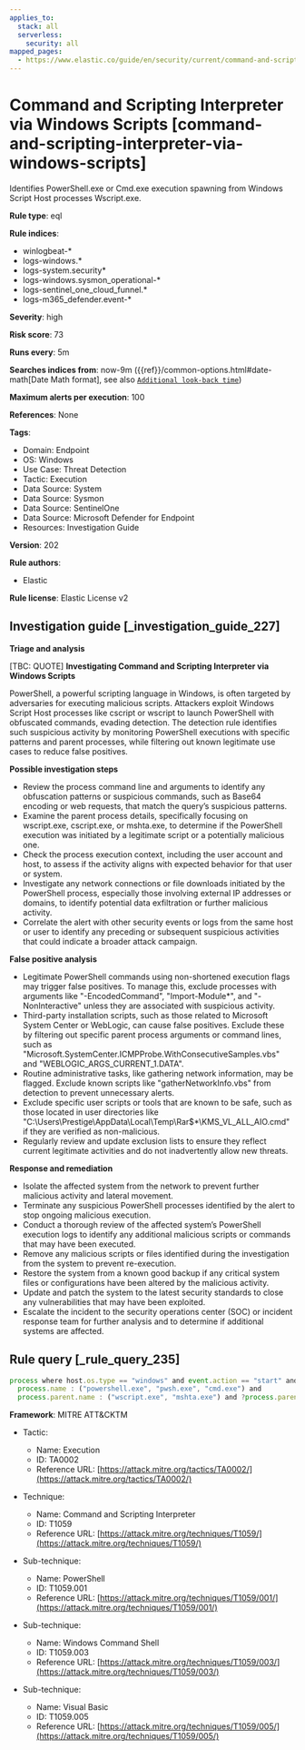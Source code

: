 ```yaml
---
applies_to:
  stack: all
  serverless:
    security: all
mapped_pages:
  - https://www.elastic.co/guide/en/security/current/command-and-scripting-interpreter-via-windows-scripts.html
---
```


# Command and Scripting Interpreter via Windows Scripts [command-and-scripting-interpreter-via-windows-scripts]

Identifies PowerShell.exe or Cmd.exe execution spawning from Windows Script Host processes Wscript.exe.

**Rule type**: eql

**Rule indices**:

* winlogbeat-*
* logs-windows.*
* logs-system.security*
* logs-windows.sysmon_operational-*
* logs-sentinel_one_cloud_funnel.*
* logs-m365_defender.event-*

**Severity**: high

**Risk score**: 73

**Runs every**: 5m

**Searches indices from**: now-9m ({{ref}}/common-options.html#date-math[Date Math format], see also [`Additional look-back time`](docs-content://solutions/security/detect-and-alert/create-detection-rule.md#rule-schedule))

**Maximum alerts per execution**: 100

**References**: None

**Tags**:

* Domain: Endpoint
* OS: Windows
* Use Case: Threat Detection
* Tactic: Execution
* Data Source: System
* Data Source: Sysmon
* Data Source: SentinelOne
* Data Source: Microsoft Defender for Endpoint
* Resources: Investigation Guide

**Version**: 202

**Rule authors**:

* Elastic

**Rule license**: Elastic License v2

## Investigation guide [_investigation_guide_227]

**Triage and analysis**

[TBC: QUOTE]
**Investigating Command and Scripting Interpreter via Windows Scripts**

PowerShell, a powerful scripting language in Windows, is often targeted by adversaries for executing malicious scripts. Attackers exploit Windows Script Host processes like cscript or wscript to launch PowerShell with obfuscated commands, evading detection. The detection rule identifies such suspicious activity by monitoring PowerShell executions with specific patterns and parent processes, while filtering out known legitimate use cases to reduce false positives.

**Possible investigation steps**

* Review the process command line and arguments to identify any obfuscation patterns or suspicious commands, such as Base64 encoding or web requests, that match the query’s suspicious patterns.
* Examine the parent process details, specifically focusing on wscript.exe, cscript.exe, or mshta.exe, to determine if the PowerShell execution was initiated by a legitimate script or a potentially malicious one.
* Check the process execution context, including the user account and host, to assess if the activity aligns with expected behavior for that user or system.
* Investigate any network connections or file downloads initiated by the PowerShell process, especially those involving external IP addresses or domains, to identify potential data exfiltration or further malicious activity.
* Correlate the alert with other security events or logs from the same host or user to identify any preceding or subsequent suspicious activities that could indicate a broader attack campaign.

**False positive analysis**

* Legitimate PowerShell commands using non-shortened execution flags may trigger false positives. To manage this, exclude processes with arguments like "-EncodedCommand", "Import-Module*", and "-NonInteractive" unless they are associated with suspicious activity.
* Third-party installation scripts, such as those related to Microsoft System Center or WebLogic, can cause false positives. Exclude these by filtering out specific parent process arguments or command lines, such as "Microsoft.SystemCenter.ICMPProbe.WithConsecutiveSamples.vbs" and "WEBLOGIC_ARGS_CURRENT_1.DATA".
* Routine administrative tasks, like gathering network information, may be flagged. Exclude known scripts like "gatherNetworkInfo.vbs" from detection to prevent unnecessary alerts.
* Exclude specific user scripts or tools that are known to be safe, such as those located in user directories like "C:\Users\Prestige\AppData\Local\Temp\Rar$*\KMS_VL_ALL_AIO.cmd" if they are verified as non-malicious.
* Regularly review and update exclusion lists to ensure they reflect current legitimate activities and do not inadvertently allow new threats.

**Response and remediation**

* Isolate the affected system from the network to prevent further malicious activity and lateral movement.
* Terminate any suspicious PowerShell processes identified by the alert to stop ongoing malicious execution.
* Conduct a thorough review of the affected system’s PowerShell execution logs to identify any additional malicious scripts or commands that may have been executed.
* Remove any malicious scripts or files identified during the investigation from the system to prevent re-execution.
* Restore the system from a known good backup if any critical system files or configurations have been altered by the malicious activity.
* Update and patch the system to the latest security standards to close any vulnerabilities that may have been exploited.
* Escalate the incident to the security operations center (SOC) or incident response team for further analysis and to determine if additional systems are affected.


## Rule query [_rule_query_235]

```js
process where host.os.type == "windows" and event.action == "start" and
  process.name : ("powershell.exe", "pwsh.exe", "cmd.exe") and
  process.parent.name : ("wscript.exe", "mshta.exe") and ?process.parent.args : "?:\\Users\\*"
```

**Framework**: MITRE ATT&CKTM

* Tactic:

    * Name: Execution
    * ID: TA0002
    * Reference URL: [https://attack.mitre.org/tactics/TA0002/](https://attack.mitre.org/tactics/TA0002/)

* Technique:

    * Name: Command and Scripting Interpreter
    * ID: T1059
    * Reference URL: [https://attack.mitre.org/techniques/T1059/](https://attack.mitre.org/techniques/T1059/)

* Sub-technique:

    * Name: PowerShell
    * ID: T1059.001
    * Reference URL: [https://attack.mitre.org/techniques/T1059/001/](https://attack.mitre.org/techniques/T1059/001/)

* Sub-technique:

    * Name: Windows Command Shell
    * ID: T1059.003
    * Reference URL: [https://attack.mitre.org/techniques/T1059/003/](https://attack.mitre.org/techniques/T1059/003/)

* Sub-technique:

    * Name: Visual Basic
    * ID: T1059.005
    * Reference URL: [https://attack.mitre.org/techniques/T1059/005/](https://attack.mitre.org/techniques/T1059/005/)



